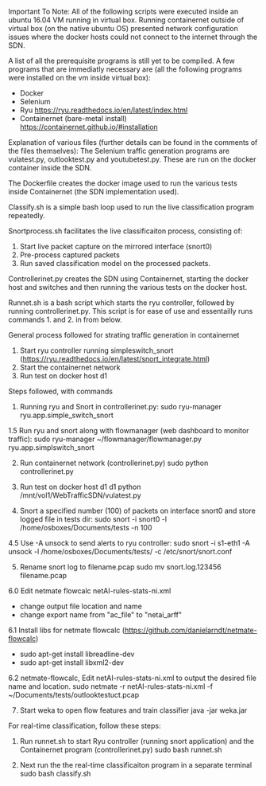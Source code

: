 Important To Note:
All of the following scripts were executed inside an ubuntu 16.04 VM running in virtual box. Running containernet outside of virtual box (on the native ubuntu OS) presented network configuration issues where the docker hosts could not connect to the internet through the SDN. 

A list of all the prerequisite programs is still yet to be compiled. A few programs that are immediatly necessary are (all the following programs were installed on the vm inside virtual box):
- Docker
- Selenium
- Ryu https://ryu.readthedocs.io/en/latest/index.html
- Containernet (bare-metal install) https://containernet.github.io/#installation

Explanation of various files (further details can be found in the comments of  the files themselves):
The Selenium traffic generation programs are vulatest.py, outlooktest.py and youtubetest.py. 
These are run on the docker container inside the SDN.

The Dockerfile creates the docker image used to run the various tests inside Containernet (the SDN implementation used).

Classify.sh is a simple bash loop used to run the live classification program repeatedly.

Snortprocess.sh facilitates the live classificaiton process, consisting of:
  1. Start live packet capture on the mirrored interface (snort0)
  2. Pre-process captured packets
  3. Run saved classification model on the processed packets.

Controllerinet.py creates the SDN using Containernet, starting the docker host and switches and then running the various tests on the docker host.

Runnet.sh is a bash script which starts the ryu controller, followed by running controllerinet.py.
This script is for ease of use and essentailly runs commands 1. and 2. in from below.

General process followed for strating traffic generation in containernet
1. Start ryu controller running simpleswitch_snort (https://ryu.readthedocs.io/en/latest/snort_integrate.html)
2. Start the containernet network
3. Run test on docker host d1

Steps followed, with commands
1. Running ryu and Snort in controllerinet.py:
sudo ryu-manager ryu.app.simple_switch_snort

1.5 Run ryu and snort along with flowmanager (web dashboard to monitor traffic):
sudo ryu-manager ~/flowmanager/flowmanager.py ryu.app.simplswitch_snort

2. Run containernet network (controllerinet.py)
sudo python controllerinet.py

3. Run test on docker host d1
d1 python /mnt/vol1/WebTrafficSDN/vulatest.py

4. Snort a specified number (100) of packets on interface snort0 and store logged file in tests dir:
sudo snort -i snort0 -l /home/osboxes/Documents/tests -n 100

4.5 Use -A unsock to send alerts to ryu controller:
sudo snort -i s1-eth1 -A unsock -l /home/osboxes/Documents/tests/ -c /etc/snort/snort.conf

5. Rename snort log to filename.pcap
sudo mv snort.log.123456 filename.pcap

6.0 Edit netmate flowcalc netAI-rules-stats-ni.xml
- change output file location and name
- change export name from "ac_file" to "netai_arff"

6.1 Install libs for netmate flowcalc (https://github.com/danielarndt/netmate-flowcalc)
- sudo apt-get install libreadline-dev
- sudo apt-get install libxml2-dev

6.2 netmate-flowcalc, Edit netAI-rules-stats-ni.xml to output the desired file name and location.
sudo netmate -r netAI-rules-stats-ni.xml -f ~/Documents/tests/outlooktestuct.pcap 

7. Start weka to open flow features and train classifier
java -jar weka.jar

For real-time classification, follow these steps:
1. Run runnet.sh to start Ryu controller (running snort application) and the Containernet program (controllerinet.py)
sudo bash runnet.sh

2. Next run the the real-time classificaiton program in a separate terminal
sudo bash classify.sh
